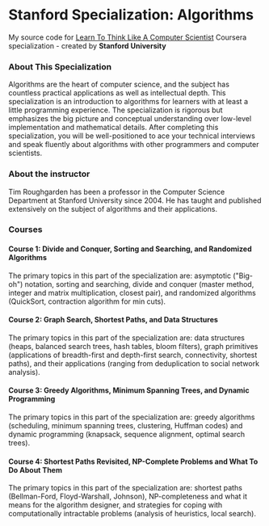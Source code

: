 # Stanford Specialization: Algorithms

My source code for [Learn To Think Like A Computer Scientist](https://www.coursera.org/specializations/algorithms) Coursera specialization - created by **Stanford University**

### About This Specialization

Algorithms are the heart of computer science, and the subject has countless practical applications as well as intellectual depth. This specialization is an introduction to algorithms for learners with at least a little programming experience. The specialization is rigorous but emphasizes the big picture and conceptual understanding over low-level implementation and mathematical details. After completing this specialization, you will be well-positioned to ace your technical interviews and speak fluently about algorithms with other programmers and computer scientists.

### About the instructor

Tim Roughgarden has been a professor in the Computer Science Department at Stanford University since 2004. He has taught and published extensively on the subject of algorithms and their applications.

### Courses

#### Course 1: Divide and Conquer, Sorting and Searching, and Randomized Algorithms

The primary topics in this part of the specialization are: asymptotic ("Big-oh") notation, sorting and searching, divide and conquer (master method, integer and matrix multiplication, closest pair), and randomized algorithms (QuickSort, contraction algorithm for min cuts).

#### Course 2: Graph Search, Shortest Paths, and Data Structures

The primary topics in this part of the specialization are: data structures (heaps, balanced search trees, hash tables, bloom filters), graph primitives (applications of breadth-first and depth-first search, connectivity, shortest paths), and their applications (ranging from deduplication to social network analysis).

#### Course 3: Greedy Algorithms, Minimum Spanning Trees, and Dynamic Programming

The primary topics in this part of the specialization are: greedy algorithms (scheduling, minimum spanning trees, clustering, Huffman codes) and dynamic programming (knapsack, sequence alignment, optimal search trees).

#### Course 4: Shortest Paths Revisited, NP-Complete Problems and What To Do About Them

The primary topics in this part of the specialization are: shortest paths (Bellman-Ford, Floyd-Warshall, Johnson), NP-completeness and what it means for the algorithm designer, and strategies for coping with computationally intractable problems (analysis of heuristics, local search).
